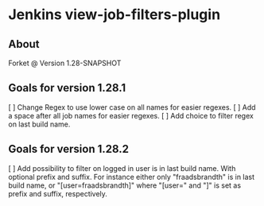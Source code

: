 # Jenkins view-job-filters-plugin

## About
Forket @ Version 1.28-SNAPSHOT

## Goals for version 1.28.1
[ ] Change Regex to use lower case on all names for easier regexes.
[ ] Add a space after all job names for easier regexes. 
[ ] Add choice to filter regex on last build name.

## Goals for version 1.28.2
[ ] Add possibility to filter on logged in user is in last build name. With optional prefix and suffix. For instance either only "fraadsbrandth" is in last build name, or "[user=fraadsbrandth]" where "[user=" and "]" is set as prefix and suffix, respectively.